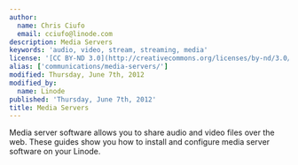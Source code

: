 ```yaml
---
author:
  name: Chris Ciufo
  email: cciufo@linode.com
description: Media Servers
keywords: 'audio, video, stream, streaming, media'
license: '[CC BY-ND 3.0](http://creativecommons.org/licenses/by-nd/3.0/us/)'
alias: ['communications/media-servers/']
modified: Thursday, June 7th, 2012
modified_by:
  name: Linode
published: 'Thursday, June 7th, 2012'
title: Media Servers
---
```


Media server software allows you to share audio and video files over the web. These guides show you how to install and configure media server software on your Linode.
